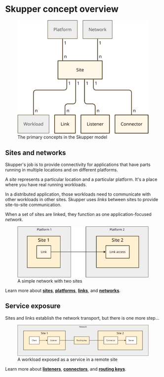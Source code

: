 # Skupper concept overview

<figure>
  <img src="images/overview-1.svg"/>
  <figcaption>The primary concepts in the Skupper model</figcaption>
</figure>

## Sites and networks

Skupper's job is to provide connectivity for applications that have
parts running in multiple locations and on different platforms.

A _site_ represents a particular location and a particular platform.
It's a place where you have real running workloads.

In a distributed application, those workloads need to communicate with
other workloads in other sites.  Skupper uses _links_ between sites to
provide site-to-site communication.

When a set of sites are linked, they function as one
application-focused _network_.

<figure>
  <img src="images/overview-2.svg"/>
  <figcaption>A simple network with two sites</figcaption>
</figure>

Learn more about **[sites](site.html)**,
**[platforms](platform.html)**, **[links](link.html)**, and
**[networks](network.html)**.

## Service exposure

Sites and links establish the network transport, but there is one more step...

<figure>
  <img src="images/overview-3.svg"/>
  <figcaption>A workload exposed as a service in a remote site</figcaption>
</figure>

Learn more about **[listeners](listener.html)**,
**[connectors](connector.html)**, and **[routing
keys](routing-key.html)**.

